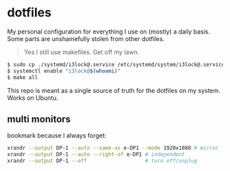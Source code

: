 # dotfiles

My personal configuration for everything I use on
(mostly) a daily basis. Some parts are unshamefully
stolen from other dotfiles.

> Yes I still use makefiles. Get off my lawn.

```sh
$ sudo cp ./systemd/i3lock@.service /etc/systemd/system/i3lock@.service
$ systemctl enable "i3lock@$(whoami)"
$ make all
```

This repo is meant as a single source of truth for the
dotfiles on my system. Works on Ubuntu.

## multi monitors

bookmark because I always forget:

```sh
xrandr --output DP-1 --auto --same-as e-DP1 --mode 1920x1080 # mirror
xrandr --output DP-1 --auto --right-of e-DP1 # independent
xrandr --output DP-1 --off                   # turn off/unplug
```
